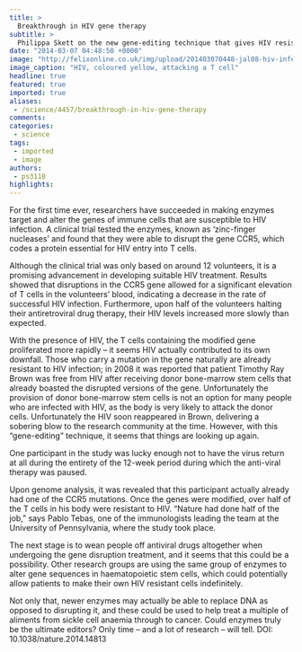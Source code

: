 ```yaml
---
title: >
  Breakthrough in HIV gene therapy
subtitle: >
  Philippa Skett on the new gene-editing technique that gives HIV resistance
date: "2014-03-07 04:48:50 +0000"
image: "http://felixonline.co.uk/img/upload/201403070448-jal08-hiv-infected-h9-t-cell-1024x576.jpg"
image_caption: "HIV, coloured yellow, attacking a T cell"
headline: true
featured: true
imported: true
aliases:
 - /science/4457/breakthrough-in-hiv-gene-therapy
comments:
categories:
 - science
tags:
 - imported
 - image
authors:
 - ps3110
highlights:
---
```


For the first time ever, researchers have succeeded in making enzymes target and alter the genes of immune cells that are susceptible to HIV infection. A clinical trial tested the enzymes, known as ‘zinc-finger nucleases’ and found that they were able to disrupt the gene CCR5, which codes a protein essential for HIV entry into T cells.

Although the clinical trial was only based on around 12 volunteers, it is a promising advancement in developing suitable HIV treatment.
Results showed that disruptions in the CCR5 gene allowed for a significant elevation of T cells in the volunteers’ blood, indicating a decrease in the rate of successful HIV infection. Furthermore, upon half of the volunteers halting their antiretroviral drug therapy, their HIV levels increased more slowly than expected.

With the presence of HIV, the T cells containing the modified gene proliferated more rapidly – it seems HIV actually contributed to its own downfall.
Those who carry a mutation in the gene naturally are already resistant to HIV infection; in 2008 it was reported that patient Timothy Ray Brown was free from HIV after receiving donor bone-marrow stem cells that already boasted the disrupted versions of the gene. Unfortunately the provision of donor bone-marrow stem cells is not an option for many people who are infected with HIV, as the body is very likely to attack the donor cells.
Unfortunately the HIV soon reappeared in Brown, delivering a sobering blow to the research community at the time. However, with this “gene-editing” technique, it seems that things are looking up again.

One participant in the study was lucky enough not to have the virus return at all during the entirety of the 12-week period during which the anti-viral therapy was paused.

Upon genome analysis, it was revealed that this participant actually already had one of the CCR5 mutations. Once the genes were modified, over half of the T cells in his body were resistant to HIV. “Nature had done half of the job,” says Pablo Tebas, one of the immunologists leading the team at the University of Pennsylvania, where the study took place.

The next stage is to wean people off antiviral drugs altogether when undergoing the gene disruption treatment, and it seems that this could be a possibility. Other research groups are using the same group of enzymes to alter gene sequences in haematopoietic stem cells, which could potentially allow patients to make their own HIV resistant cells indefinitely.

Not only that, newer enzymes may actually be able to replace DNA as opposed to disrupting it, and these could be used to help treat a multiple of aliments from sickle cell anaemia through to cancer. Could enzymes truly be the ultimate editors? Only time ­– and a lot of research – will tell.
DOI: 10.1038/nature.2014.14813
